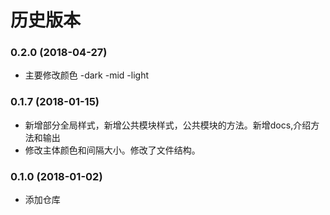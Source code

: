 # 历史版本
### 0.2.0 (2018-04-27)

* 主要修改颜色 -dark -mid -light

### 0.1.7 (2018-01-15)

* 新增部分全局样式，新增公共模块样式，公共模块的方法。新增docs,介绍方法和输出
* 修改主体颜色和间隔大小。修改了文件结构。

### 0.1.0 (2018-01-02)

* 添加仓库

